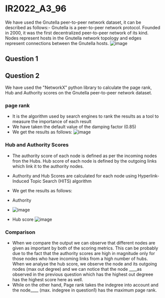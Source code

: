 # IR2022_A3_96
We have used the Gnutella peer-to-peer network dataset, it can be described as follows:-
Gnutella is a peer-to-peer network protocol. Founded in 2000, it was the first decentralized peer-to-peer network of its kind. Nodes represent hosts in the Gnutella network topology and edges represent connections between the Gnutella hosts.
![image](https://user-images.githubusercontent.com/43749564/164384760-792bb08e-036b-4a8b-8939-5025183970c7.png)

## Question 1
## Question 2
We have used the "NetworkX" python library to calculate the page rank, Hub and Authority scores on the Gnutella peer-to-peer network dataset.

### page rank
- It is the algorithm used by search engines to rank the results as a tool to measure the importance of each result
- We have taken the default value of the damping factor (0.85)
- We get the results as follows: 
![image](https://user-images.githubusercontent.com/43749564/164385181-b32f7de4-926b-4088-9984-81032b040b81.png)
### Hub and Authority Scores
- The authority score of each node is defined as per the incoming nodes fron the Hubs. Hub score of each node is defined by the outgoing links which link it to the authority nodes.
- Authority and Hub Scores are calculated for each node using Hyperlink-Induced Topic Search (HITS) algorithm
- We get the results as follows: 
- Authority
- ![image](https://user-images.githubusercontent.com/43749564/163863165-01c4f5ba-e2c5-4bea-a4ba-dca3bf04c04f.png)

- Hub score
![image](https://user-images.githubusercontent.com/43749564/164385344-b3d6c615-ba09-4d47-b924-d575e235724b.png)
### Comparison
- When we compare the output we can observe that different nodes are given as important by both of the scoring metrics.
This can be probably due to the fact that the authority scores are high in magnitude only for those nodes who have incoming links from a high number of hubs. When we analyse the hub score, we observe the node and its outgoing nodes (max out degree) and we can notice that the node ____as observed in the previous question which has the highest out degreee has the highest score here as well.
- While on the other hand, Page rank takes the indegree into account and the node____  (max. indegree in question1) has the maximum page rank.
